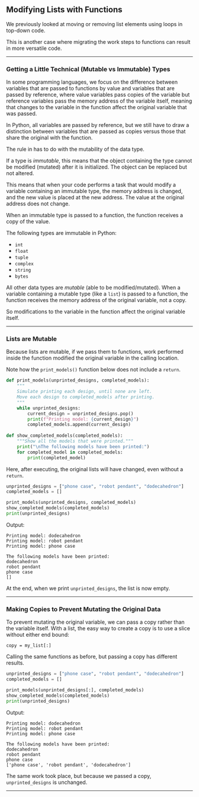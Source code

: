 ## Modifying Lists with Functions

We previously looked at moving or removing list elements using loops in 
top-down code.

This is another case where migrating the work steps to functions can result
in more versatile code.

---

### Getting a Little Technical (Mutable vs Immutable) Types

In some programming languages, we focus on the difference between variables 
that are passed to functions by value and variables that are passed by 
reference, where value variables pass copies of the variable but reference
variables pass the memory address of the variable itself, meaning that
changes to the variable in the function affect the original variable that was
passed.

In Python, all variables are passed by reference, but we still have to draw a 
distinction between variables that are passed as copies versus those that
share the original with the function.

The rule in has to do with the mutability of the data type.

If a type is *immutable*, this means that the object containing the type
cannot be modified (mutated) after it is initialized. The object can be 
replaced but not altered.

This means that when your code performs a task that would modify a variable
containing an immutable type, the memory address is changed, and the new
value is placed at the new address. The value at the original address does
not change.

When an immutable type is passed to a function, the function receives a copy
of the value.

The following types are immutable in Python:

* `int`
* `float`
* `tuple`
* `complex`
* `string`
* `bytes`

All other data types are *mutable* (able to be modified/mutated). When a 
variable containing a mutable type (like a `list`) is passed to a function, 
the function receives the memory address of the original variable, not a copy.

So modifications to the variable in the function affect the original
variable itself.

---

### Lists are Mutable

Because lists are mutable, if we pass them to functions, work performed inside 
the function modified the original variable in the calling location.

Note how the `print_models()` function below does not include a `return`.

```python
def print_models(unprinted_designs, completed_models):
    """
    Simulate printing each design, until none are left.
    Move each design to completed_models after printing.
    """
    while unprinted_designs:
        current_design = unprinted_designs.pop()
        print(f"Printing model: {current_design}")
        completed_models.append(current_design)
        
def show_completed_models(completed_models):
    """Show all the models that were printed."""
    print("\nThe following models have been printed:")
    for completed_model in completed_models:
        print(completed_model)
```

Here, after executing, the original lists will have changed, even without a
`return`.

```python
unprinted_designs = ["phone case", "robot pendant", "dodecahedron"]
completed_models = []

print_models(unprinted_designs, completed_models)
show_completed_models(completed_models)
print(unprinted_designs)
```

Output:

```
Printing model: dodecahedron
Printing model: robot pendant
Printing model: phone case

The following models have been printed:
dodecahedron
robot pendant
phone case
[]
```

At the end, when we print `unprinted_designs`, the list is now empty.

---

### Making Copies to Prevent Mutating the Original Data

To prevent mutating the original variable, we can pass a copy rather than
the variable itself. With a list, the easy way to create a copy is to use
a slice without either end bound:

```copy = my_list[:]```

Calling the same functions as before, but passing a copy has different
results.

```python
unprinted_designs = ["phone case", "robot pendant", "dodecahedron"]
completed_models = []

print_models(unprinted_designs[:], completed_models)
show_completed_models(completed_models)
print(unprinted_designs)
```

Output:

```
Printing model: dodecahedron
Printing model: robot pendant
Printing model: phone case

The following models have been printed:
dodecahedron
robot pendant
phone case
['phone case', 'robot pendant', 'dodecahedron']
```

The same work took place, but because we passed a copy, `unprinted_designs` is
unchanged.

---
